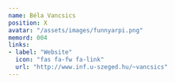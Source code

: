 ```yaml
---
name: Béla Vancsics
position: X
avatar: "/assets/images/funnyarpi.png"
memord: 004
links:
- label: "Website"
  icon: "fas fa-fw fa-link"
  url: "http://www.inf.u-szeged.hu/~vancsics"
---
```

